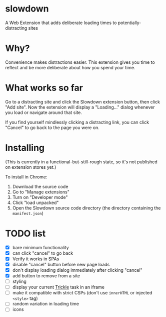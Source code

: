# slowdown
A Web Extension that adds deliberate loading times to potentially-distracting sites

# Why?

Convenience makes distractions easier. This extension gives you time to reflect and be more deliberate about how you spend your time.

# What works so far

Go to a distracting site and click the Slowdown extension button, then click "Add site". Now the extension will display a "Loading..." dialog whenever you load or navigate around that site.

If you find yourself mindlessly clicking a distracting link, you can click "Cancel" to go back to the page you were on.

# Installing

(This is currently in a functional-but-still-rough state, so it's not published on extension stores yet.)

To install in Chrome:

1. Download the source code
2. Go to "Manage extensions"
3. Turn on "Developer mode"
4. Click "load unpacked"
5. Open the Slowdown source code directory (the directory containing the `manifest.json`)

# TODO list

- [x] bare minimum functionality
- [x] can click "cancel" to go back
- [x] Verify it works in SPAs
- [x] disable "cancel" button before new page loads
- [x] don't display loading dialog immediately after clicking "cancel"
- [x] add button to remove from a site
- [ ] styling
- [ ] display your current [Trickle](https://trickle.danmercer.net/) task in an iframe
- [ ] make it compatible with strict CSPs (don't use `innerHTML` or injected `<style>` tag)
- [ ] random variation in loading time
- [ ] icons
